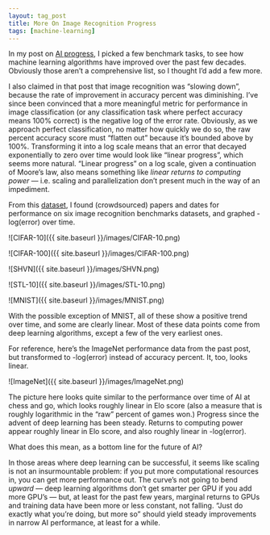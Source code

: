 ```yaml
---
layout: tag_post
title: More On Image Recognition Progress
tags: [machine-learning]
---
```


In my post on [AI progress](https://srconstantin.wordpress.com/2017/01/28/performance-trends-in-ai/), I picked a few benchmark tasks, to see how machine learning algorithms have improved over the past few decades. Obviously those aren’t a comprehensive list, so I thought I’d add a few more.

I also claimed in that post that image recognition was “slowing down”, because the rate of improvement in accuracy percent was diminishing. I’ve since been convinced that a more meaningful metric for performance in image classification (or any classification task where perfect accuracy means 100% correct) is the negative log of the error rate. Obviously, as we approach perfect classification, no matter how quickly we do so, the raw percent accuracy score must “flatten out” because it’s bounded above by 100%. Transforming it into a log scale means that an error that decayed exponentially to zero over time would look like “linear progress”, which seems more natural. “Linear progress” on a log scale, given a continuation of Moore’s law, also means something like _linear returns to computing power_ — i.e. scaling and parallelization don’t present much in the way of an impediment.

From this [dataset](http://rodrigob.github.io/are_we_there_yet/build/classification_datasets_results.html), I found (crowdsourced) papers and dates for performance on six image recognition benchmarks datasets, and graphed -log(error) over time.



![CIFAR-10]({{ site.baseurl }}/images/CIFAR-10.png)

![CIFAR-100]({{ site.baseurl }}/images/CIFAR-100.png)


![SHVN]({{ site.baseurl }}/images/SHVN.png)

![STL-10]({{ site.baseurl }}/images/STL-10.png)

![MNIST]({{ site.baseurl }}/images/MNIST.png)




With the possible exception of MNIST, all of these show a positive trend over time, and some are clearly linear. Most of these data points come from deep learning algorithms, except a few of the very earliest ones.

For reference, here’s the ImageNet performance data from the past post, but transformed to -log(error) instead of accuracy percent. It, too, looks linear.



![ImageNet]({{ site.baseurl }}/images/ImageNet.png)


The picture here looks quite similar to the performance over time of AI at chess and go, which looks roughly linear in Elo score (also a measure that is roughly logarithmic in the “raw” percent of games won.)  Progress since the advent of deep learning has been steady. Returns to computing power appear roughly linear in Elo score, and also roughly linear in -log(error).

What does this mean, as a bottom line for the future of AI?

In those areas where deep learning can be successful, it seems like scaling is not an insurmountable problem: if you put more computational resources in, you can get more performance out.  The curve’s not going to bend _upward_ — deep learning algorithms don’t get smarter per GPU if you add more GPU’s — but, at least for the past few years, marginal returns to GPUs and training data have been more or less constant, not falling.  “Just do exactly what you’re doing, but more so” should yield steady improvements in narrow AI performance, at least for a while.
